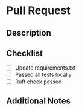 # Pull Request

## Description
<!-- Please include a summary of the changes and which issue is fixed. -->
<!-- Please also include relevant motivation and context. -->
<!-- List any dependencies that are required for this change. -->

<Insert your description>

## Checklist
<!-- Please strike through items that are not relevant to this PR -->

- [ ] Update requirements.txt
- [ ] Passed all tests locally
- [ ] Ruff check passed

## Additional Notes
<!-- Add any other context about the PR here. -->
<!-- Remove this section if not needed -->